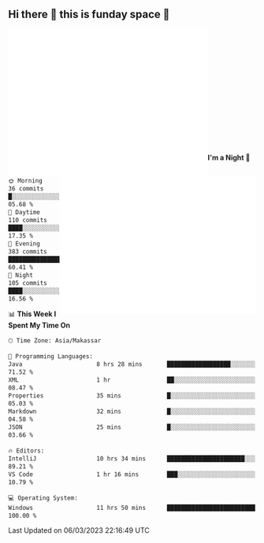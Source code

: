 ## Hi there 👋 this is funday space 🚀

<img align="left" width="405" alt="🌞" src="https://raw.githubusercontent.com/fhasnur/fhasnur/master/general.svg?token=ATQS65TR7ETTG5RLJUDIDBLBN34HE">
<img align="right" width="400" alt="🌞" src="https://raw.githubusercontent.com/fhasnur/fhasnur/master/statistics.svg?token=ATQS65TR7ETTG5RLJUDIDBLBN34HE">

<br><br><br><br><br><br><br><br><br><br><br><br><br><br>

<!--START_SECTION:waka-->
**I'm a Night 🦉** 

```text
🌞 Morning                36 commits          █░░░░░░░░░░░░░░░░░░░░░░░░   05.68 % 
🌆 Daytime                110 commits         ████░░░░░░░░░░░░░░░░░░░░░   17.35 % 
🌃 Evening                383 commits         ███████████████░░░░░░░░░░   60.41 % 
🌙 Night                  105 commits         ████░░░░░░░░░░░░░░░░░░░░░   16.56 % 
```


📊 **This Week I Spent My Time On** 

```text
🕑︎ Time Zone: Asia/Makassar

💬 Programming Languages: 
Java                     8 hrs 28 mins       ██████████████████░░░░░░░   71.52 % 
XML                      1 hr                ██░░░░░░░░░░░░░░░░░░░░░░░   08.47 % 
Properties               35 mins             █░░░░░░░░░░░░░░░░░░░░░░░░   05.03 % 
Markdown                 32 mins             █░░░░░░░░░░░░░░░░░░░░░░░░   04.58 % 
JSON                     25 mins             █░░░░░░░░░░░░░░░░░░░░░░░░   03.66 % 

🔥 Editors: 
IntelliJ                 10 hrs 34 mins      ██████████████████████░░░   89.21 % 
VS Code                  1 hr 16 mins        ███░░░░░░░░░░░░░░░░░░░░░░   10.79 % 

💻 Operating System: 
Windows                  11 hrs 50 mins      █████████████████████████   100.00 % 
```


 Last Updated on 06/03/2023 22:16:49 UTC
<!--END_SECTION:waka-->
